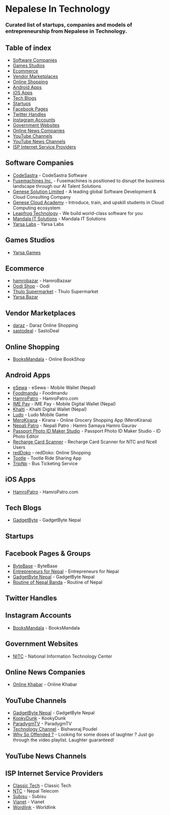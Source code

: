# Nepalese In Technology
### Curated list of startups, companies and models of entrepreneurship from Nepalese in Technology.

## Table of index
- [Software Companies](#software-companies)
- [Games Studios](#games-studios)
- [Ecommerce](#ecommerce)
- [Vendor Marketplaces](#vendor-marketplaces)
- [Online Shopping](#online-shopping)
- [Android Apps](#android-apps)
- [iOS Apps](#ios-apps)
- [Tech Blogs](#tech-blogs)
- [Startups](#startups)
- [Facebook Pages](#facebook-pages)
- [Twitter Handles](#twitter-handles)
- [Instagram Accounts](#instagram-accounts)
- [Government Websites](#government-websites)
- [Online News Companies](#online-news-companies)
- [YouTube Channels](#youtube-channels)
- [YouTube News Channels](#youtube-news-channels)
- [ISP Internet Service Providers](#isp-internet-service-providers)



## Software Companies
- [CodeSastra](https://codesastra.com/) - CodeSastra Software
- [Fusemachines Inc.](https://www.fusemachines.com/) - Fusemachines is positioned to disrupt the business landscape through our AI Talent Solutions
- [Genese Solution Limited](https://www.genesesolution.com/) - A leading global Software Development & Cloud Consulting Company
- [Genese Cloud Academy](https://www.genesecloud.academy/) - Introduce, train, and upskill students in Cloud Computing ecosystem
- [Leapfrog Technology](https://www.lftechnology.com/) - We build world-class software for you
- [Mandala IT Solutions](https://mandalaitsolutions.com/) - Mandala IT Solutions
- [Yarsa Labs](https://yarsa.io/) - Yarsa Labs


## Games Studios

- [Yarsa Games](https://yarsagames.com/)


## Ecommerce
- [hamrobazar](https://hamrobazar.com/) - HamroBazaar
- [Oodi Shop](https://oodi.shop) - Oodi
- [Thulo Supermarket](https://thulo.com/) - Thulo Supermarket
- [Yarsa Bazar](https://yarsabazar.com)


## Vendor Marketplaces
- [daraz](https://daraz.com.np/) - Daraz Online Shopping
- [sastodeal](https://sastodeal.com/) - SastoDeal


## Online Shopping
- [BooksMandala](https://www.booksmandala.com/) - Online BookShop


## Android Apps
- [eSewa](https://play.google.com/store/apps/details?id=com.f1soft.esewa) - eSewa - Mobile Wallet (Nepal)
- [Foodmandu](https://play.google.com/store/apps/details?id=com.app.foodmandu) - Foodmandu
- [HamroPatro](https://play.google.com/store/apps/details?id=com.hamropatro) - HamroPatro.com
- [IME Pay](https://play.google.com/store/apps/details?id=com.swifttechnology.imepay) - IME Pay - Mobile Digital Wallet (Nepal)
- [Khalti](https://play.google.com/store/apps/details?id=com.khalti) - Khalti Digital Wallet (Nepal)
- [Ludo](https://play.google.com/store/apps/details?id=io.yarsa.games.ludo) - Ludo Mobile Game
- [MeroKirana](https://play.google.com/store/apps/details?id=com.merokirana) - Kirana - Online Grocery Shopping App (MeroKirana)
- [Nepali Patro](https://play.google.com/store/apps/details?id=np.com.nepalipatro) - Nepali Patro : Hamro Samaya Hamro Gaurav
- [Passport Photo ID Maker Studio](https://play.google.com/store/apps/details?id=io.yarsa.passportphotomaker) - Passport Photo ID Maker Studio - ID Photo Editor
- [Recharge Card Scanner](https://play.google.com/store/apps/details?id=np.com.rsubedi.ncellntcservices) - Recharge Card Scanner for NTC and Ncell Users
- [redDoko](https://play.google.com/store/apps/details?id=com.reddoko.buyers) - redDoko: Online Shopping
- [Tootle](https://play.google.com/store/apps/details?id=com.three60.cabioclient) - Tootle Ride Sharing App
- [TripNp](https://play.google.com/store/apps/details?id=com.tripnptechnologies.tripnp) - Bus Ticketing Service


## iOS Apps
- [HamroPatro](https://apps.apple.com/np/app/hamro-patro-nepali-calendar/id401074157) - HamroPatro.com


## Tech Blogs
- [GadgetByte](https://www.gadgetbytenepal.com/) - GadgetByte Nepal


## Startups


## Facebook Pages & Groups
- [ByteBase](https://www.facebook.com/bytebase/) - ByteBase
- [Entrepreneurs for Nepal](https://www.facebook.com/groups/e4nepal/) - Entrepreneurs for Nepal
- [GadgetByte Nepal](https://www.facebook.com/gadgetbytenepal/) - GadgetByte Nepal
- [Routine of Nepal Banda](https://facebook.com/officialroutineofnepalbanda/) - Routine of Nepal


## Twitter Handles


## Instagram Accounts

- [BooksMandala](https://www.instagram.com/booksmandala/) - BooksMandala


## Government Websites
- [NITC](https://nitc.gov.np/) - National Information Technology Center

## Online News Companies
- [Online Khabar](https://www.onlinekhabar.com/) - Online Khabar


## YouTube Channels
- [GadgetByte Nepal](https://www.youtube.com/user/gadgetbytenepal) - GadgetByte Nepal
- [KookyDunk](https://www.youtube.com/channel/UC60KZ2O1ee79_Xc6uc37CzA) - KookyDunk
- [ParadygmTV](https://www.youtube.com/c/ParadygmTV) - ParadygmTV
- [Technology Channel](https://www.youtube.com/channel/UCrIqYP0lBVMxbX9mbRs6Avw) - Bishworaj Poudel
- [Why So Offended ?](https://www.youtube.com/channel/UC2CAM55AnDflrpC20uH700A) - Looking for some doses of laughter ? Just go through the video playlist. Laughter guaranteed!


## YouTube News Channels


## ISP Internet Service Providers
- [Classic Tech](https://www.classic.com.np/) - Classic Tech
- [NTC](https://www.ntc.net.np/) - Nepal Telecom
- [Subisu](https://subisu.net.np/) - Subisu
- [Vianet](https://www.vianet.com.np/) - Vianet
- [Wordlink](https://worldlink.com.np/) - Worldlink
